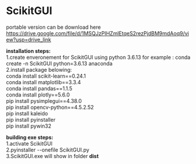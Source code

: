 # ScikitGUI

portable version can be download here https://drive.google.com/file/d/1MSQJzPIHZmlEtqeS2rezPjdBM9mdAoq9/view?usp=drive_link

<b>installation steps:</b><br>
1.create enveronement for ScikitGUI using python 3.6.13 for example : conda create -n ScikitGUI python=3.6.13 anaconda<br>
2.install package belowing:<br>
  conda install scikit-learn==0.24.1<br>
  conda install matplotlib==3.3.4<br>
  conda install pandas==1.1.5<br>
  conda install plotly==5.6.0<br>
  pip install pysimplegui==4.38.0<br>
  pip install opencv-python==4.5.2.52<br>
  pip install kaleido<br>
  pip install pyinstaller<br>
  pip install pywin32<br>

<b>building exe steps:</b><br>
1.activate ScikitGUI<br>
2.pyinstaller --onefile ScikitGUI.py<br>
3.ScikitGUI.exe will show in folder <b>dist</b>
